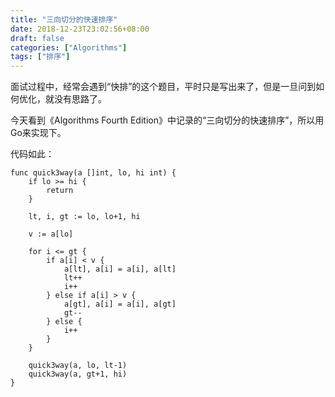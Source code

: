 ```yaml
---
title: "三向切分的快速排序"
date: 2018-12-23T23:02:56+08:00
draft: false
categories: ["Algorithms"]
tags: ["排序"]
---
```


面试过程中，经常会遇到“快排”的这个题目，平时只是写出来了，但是一旦问到如何优化，就没有思路了。

今天看到《Algorithms Fourth Edition》中记录的“三向切分的快速排序”，所以用Go来实现下。

代码如此：


```
func quick3way(a []int, lo, hi int) {
	if lo >= hi {
		return
	}

	lt, i, gt := lo, lo+1, hi

	v := a[lo]

	for i <= gt {
		if a[i] < v {
			a[lt], a[i] = a[i], a[lt]
			lt++
			i++
		} else if a[i] > v {
			a[gt], a[i] = a[i], a[gt]
			gt--
		} else {
			i++
		}
	}

	quick3way(a, lo, lt-1)
	quick3way(a, gt+1, hi)
}
```

